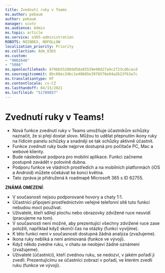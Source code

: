 ```yaml
---
title: Zvednutí ruky v Teams
ms.author: pebaum
author: pebaum
manager: scotv
ms.audience: Admin
ms.topic: article
ms.service: o365-administration
ROBOTS: NOINDEX, NOFOLLOW
localization_priority: Priority
ms.collection: Adm_O365
ms.custom:
- "9002646"
- "5086"
ms.openlocfilehash: 879bb55280dd58a95539e90d27a9c2f23cd6cacd
ms.sourcegitcommit: 8bc60ec34bc1e40685e3976576e04a2623f63a7c
ms.translationtype: HT
ms.contentlocale: cs-CZ
ms.lasthandoff: 04/15/2021
ms.locfileid: "51789857"
---
```

# <a name="raise-your-hand-in-teams"></a>Zvednutí ruky v Teams!

- Nová funkce zvednutí ruky v Teams umožňuje účastníkům schůzky naznačit, že si přejí dostat slovo. Můžou to udělat přepnutím ikony ruky na řídícím panelu schůzky a snadněji se tak schůzky aktivně účastnit.
- Funkce zvednutí ruky bude nejprve dostupná pro počítače PC, Mac a webové klienty.
- Bude následovat podpora pro mobilní aplikace. Funkci začneme postupně zavádět v polovině dubna.
- Podporu funkce ve vládních prostředích a na mobilních platformách (iOS a Android) můžete očekávat ke konci května.
- Tato zpráva je přidružená k roadmapě Microsoft 365 s ID 62755.

**ZNÁMÁ OMEZENÍ**:

- V současnosti nejsou podporované hovory a chaty 1:1.
- Účastníci připojení prostřednictvím veřejné telefonní sítě tuto funkci nebudou moct používat.
- Uživatelé, kteří sdílejí plochu nebo obrazovky zdvižené ruce neuvidí (pracujeme na tom).
- V současnosti není možné, aby prezentující všechny zdvižené ruce zase položili, například když skončí čas na otázky (funkci vyvíjíme).
- K této funkci není v současnosti dostupná žádná analýza (zvažujeme).
- Ikona ruky nebliká a není animovaná (funkce ve vývoji).
- Když někdo zvedne ruku, v chatu se neobjeví žádné oznámení (zvažujeme).
- Uživatelé (účastníci), kteří zvednou ruku, se nedozví, v jakém pořadí ji zvedli. Prezentujícímu se účastníci zobrazí v pořadí, ve kterém zvedli ruku (funkce ve vývoji).
